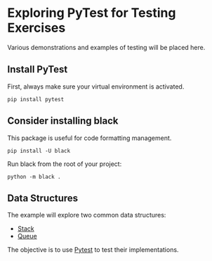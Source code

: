 # Exploring PyTest for Testing Exercises

Various demonstrations and examples of testing will be placed here.

## Install PyTest

First, always make sure your virtual environment is activated.

`pip install pytest`

## Consider installing black

This package is useful for code formatting management.

`pip install -U black`

Run black from the root of your project:

`python -m black .`

## Data Structures

The example will explore two common data structures:
* [Stack](https://en.wikipedia.org/wiki/Stack_%28abstract_data_type%29)
* [Queue](https://en.wikipedia.org/wiki/Queue_(abstract_data_type))

The objective is to use [Pytest](https://docs.pytest.org/en/7.0.x/) to test their implementations.

